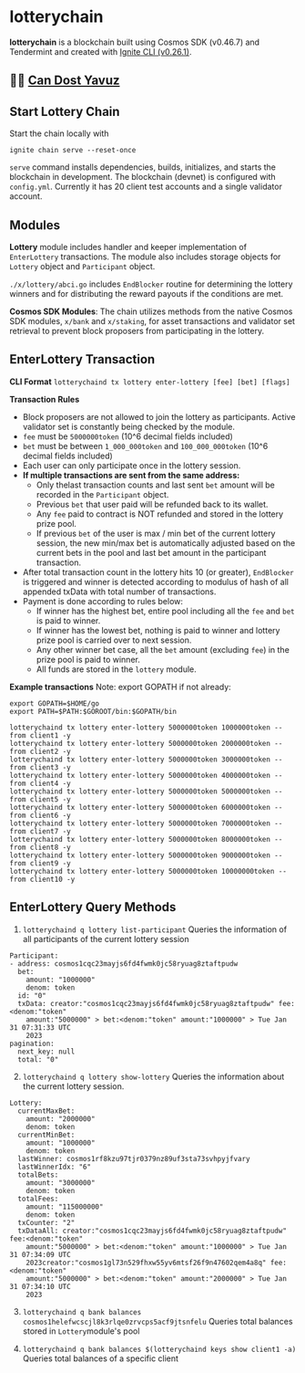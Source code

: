 # lotterychain
**lotterychain** is a blockchain built using Cosmos SDK (v0.46.7) and Tendermint and created with [Ignite CLI (v0.26.1)](https://ignite.com/cli).

🥷🏻 [Can Dost Yavuz](https://www.linkedin.com/in/candosty/)
---
## Start Lottery Chain

Start the chain locally with

```
ignite chain serve --reset-once
```

`serve` command installs dependencies, builds, initializes, and starts the blockchain in development.
The blockchain (devnet) is configured with `config.yml`. Currently it has 20 client test accounts and a single validator account.

## Modules

**Lottery** module includes handler and keeper implementation of `EnterLottery` transactions. The module also includes storage objects for `Lottery` object and `Participant` object. 

`./x/lottery/abci.go` includes `EndBlocker` routine for determining the lottery winners and for distributing the reward payouts if the conditions are met. 

**Cosmos SDK Modules**: The chain utilizes methods from the native Cosmos SDK modules, `x/bank` and `x/staking`, for asset transactions and validator set retrieval to prevent block proposers from participating in the lottery.

## EnterLottery Transaction

**CLI Format**
`lotterychaind tx lottery enter-lottery [fee] [bet] [flags]`

**Transaction Rules**
* Block proposers are not allowed to join the lottery as participants. Active validator set is constantly being checked by the module.
* `fee` must be `5000000token` (10^6 decimal fields included)
* `bet` must be between `1_000_000token` and `100_000_000token` (10^6 decimal fields included)
* Each user can only participate once in the lottery session. 
* **If multiple transactions are sent from the same address:**
    - Only thelast transaction counts and last sent `bet` amount will be recorded in the `Participant` object.
    - Previous `bet` that user paid will be refunded back to its wallet.
    - Any `fee` paid to contract is NOT refunded and stored in the lottery prize pool.
    - If previous `bet` of the user is max / min bet of the current lottery session, the new min/max bet is automatically adjusted based on the current bets in the pool and last bet amount in the participant transaction.
* After total transaction count in the lottery hits 10 (or greater), `EndBlocker` is triggered and winner is detected according to modulus of hash of all appended txData with total number of transactions.
* Payment is done according to rules below:
    - If winner has the highest bet, entire pool including all the `fee` and `bet` is paid to winner.
    - If winner has the lowest bet, nothing is paid to winner and lottery prize pool is carried over to next session.
    - Any other winner bet case, all the `bet` amount (excluding `fee`) in the prize pool is paid to winner.
    - All funds are stored in the `lottery` module.

**Example transactions**
Note: export GOPATH if not already:
```
export GOPATH=$HOME/go
export PATH=$PATH:$GOROOT/bin:$GOPATH/bin
```

```
lotterychaind tx lottery enter-lottery 5000000token 1000000token --from client1 -y
lotterychaind tx lottery enter-lottery 5000000token 2000000token --from client2 -y
lotterychaind tx lottery enter-lottery 5000000token 3000000token --from client3 -y
lotterychaind tx lottery enter-lottery 5000000token 4000000token --from client4 -y
lotterychaind tx lottery enter-lottery 5000000token 5000000token --from client5 -y
lotterychaind tx lottery enter-lottery 5000000token 6000000token --from client6 -y
lotterychaind tx lottery enter-lottery 5000000token 7000000token --from client7 -y
lotterychaind tx lottery enter-lottery 5000000token 8000000token --from client8 -y
lotterychaind tx lottery enter-lottery 5000000token 9000000token --from client9 -y
lotterychaind tx lottery enter-lottery 5000000token 10000000token --from client10 -y
```

## EnterLottery Query Methods

1. `lotterychaind q lottery list-participant` 
Queries the information of all participants of the current lottery session

```
Participant:
- address: cosmos1cqc23mayjs6fd4fwmk0jc58ryuag8ztaftpudw
  bet:
    amount: "1000000"
    denom: token
  id: "0"
  txData: creator:"cosmos1cqc23mayjs6fd4fwmk0jc58ryuag8ztaftpudw" fee:<denom:"token"
    amount:"5000000" > bet:<denom:"token" amount:"1000000" > Tue Jan 31 07:31:33 UTC
    2023
pagination:
  next_key: null
  total: "0"
  ```

2. `lotterychaind q lottery show-lottery`
Queries the information about the current lottery session.
```
Lottery:
  currentMaxBet:
    amount: "2000000"
    denom: token
  currentMinBet:
    amount: "1000000"
    denom: token
  lastWinner: cosmos1rf8kzu97tjr0379nz89uf3sta73svhpyjfvary
  lastWinnerIdx: "6"
  totalBets:
    amount: "3000000"
    denom: token
  totalFees:
    amount: "115000000"
    denom: token
  txCounter: "2"
  txDataAll: creator:"cosmos1cqc23mayjs6fd4fwmk0jc58ryuag8ztaftpudw" fee:<denom:"token"
    amount:"5000000" > bet:<denom:"token" amount:"1000000" > Tue Jan 31 07:34:09 UTC
    2023creator:"cosmos1gl73n529fhxw55yv6mtsf26f9n47602qem4a8q" fee:<denom:"token"
    amount:"5000000" > bet:<denom:"token" amount:"2000000" > Tue Jan 31 07:34:10 UTC
    2023
```

3. `lotterychaind q bank balances cosmos1helefwcscjl8k3rlqe0zrvcps5acf9jtsnfelu`
Queries total balances stored in `Lottery`module's pool

4. `lotterychaind q bank balances $(lotterychaind keys show client1 -a)`
Queries total balances of a specific client

